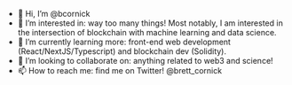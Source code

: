 - 👋 Hi, I’m @bcornick
- 👀 I’m interested in: way too many things! Most notably, I am interested in the intersection of blockchain with machine learning and data science.
- 🌱 I’m currently learning more: front-end web development (React/NextJS/Typescript) and blockchain dev (Solidity).
- 💞️ I’m looking to collaborate on: anything related to web3 and science!
- 📫 How to reach me: find me on Twitter! @brett_cornick
